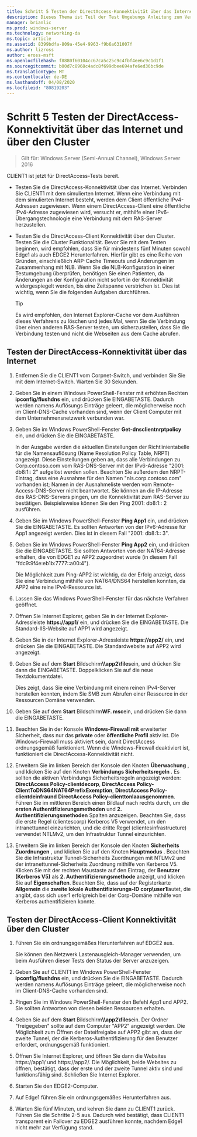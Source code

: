 ```yaml
---
title: Schritt 5 Testen der DirectAccess-Konnektivität über das Internet und über den Cluster
description: Dieses Thema ist Teil der Test Umgebungs Anleitung zum Veranschaulichen von DirectAccess in einem Cluster mit Windows NLB für Windows Server 2016.
manager: brianlic
ms.prod: windows-server
ms.technology: networking-da
ms.topic: article
ms.assetid: 8399bdfa-809a-45e4-9963-f9b6a631007f
ms.author: lizross
author: eross-msft
ms.openlocfilehash: f8880f60104cc67ca5c25c9c4fbf4ee6c9c1d1f1
ms.sourcegitcommit: b00d7c8968c4adc8f699dbee694afe6ed36bc9de
ms.translationtype: MT
ms.contentlocale: de-DE
ms.lasthandoff: 04/08/2020
ms.locfileid: "80819203"
---
```

# <a name="step-5-test-directaccess-connectivity-from-the-internet-and-through-the-cluster"></a>Schritt 5 Testen der DirectAccess-Konnektivität über das Internet und über den Cluster

>Gilt für: Windows Server (Semi-Annual Channel), Windows Server 2016

CLIENT1 ist jetzt für DirectAccess-Tests bereit.  
  
- Testen Sie die DirectAccess-Konnektivität über das Internet. Verbinden Sie CLIENT1 mit dem simulierten Internet. Wenn eine Verbindung mit dem simulierten Internet besteht, werden dem Client öffentliche IPv4-Adressen zugewiesen. Wenn einem DirectAccess-Client eine öffentliche IPv4-Adresse zugewiesen wird, versucht er, mithilfe einer IPv6-Übergangstechnologie eine Verbindung mit dem RAS-Server herzustellen.  
  
- Testen Sie die DirectAccess-Client Konnektivität über den Cluster. Testen Sie die Cluster Funktionalität. Bevor Sie mit dem Testen beginnen, wird empfohlen, dass Sie für mindestens fünf Minuten sowohl Edge1 als auch EDGE2 Herunterfahren. Hierfür gibt es eine Reihe von Gründen, einschließlich ARP-Cache Timeouts und Änderungen im Zusammenhang mit NLB. Wenn Sie die NLB-Konfiguration in einer Testumgebung überprüfen, benötigen Sie einen Patienten, da Änderungen an der Konfiguration nicht sofort in der Konnektivität widergespiegelt werden, bis eine Zeitspanne verstrichen ist. Dies ist wichtig, wenn Sie die folgenden Aufgaben durchführen.  
  
    > [!TIP]  
    > Es wird empfohlen, den Internet Explorer-Cache vor dem Ausführen dieses Verfahrens zu löschen und jedes Mal, wenn Sie die Verbindung über einen anderen RAS-Server testen, um sicherzustellen, dass Sie die Verbindung testen und nicht die Webseiten aus dem Cache abrufen.  
  
## <a name="test-directaccess-connectivity-from-the-internet"></a>Testen der DirectAccess-Konnektivität über das Internet  
  
1. Entfernen Sie die CLIENT1 vom Corpnet-Switch, und verbinden Sie Sie mit dem Internet-Switch. Warten Sie 30 Sekunden.  
  
2. Geben Sie in einem Windows PowerShell-Fenster mit erhöhten Rechten **ipconfig/flushdns** ein, und drücken Sie EINGABETASTE. Dadurch werden namens Auflösungs Einträge geleert, die möglicherweise noch im Client-DNS-Cache vorhanden sind, wenn der Client Computer mit dem Unternehmensnetzwerk verbunden war.  
  
3. Geben Sie im Windows PowerShell-Fenster **Get-dnsclientnrptpolicy** ein, und drücken Sie die EINGABETASTE.  
  
   In der Ausgabe werden die aktuellen Einstellungen der Richtlinientabelle für die Namensauflösung (Name Resolution Policy Table, NRPT) angezeigt. Diese Einstellungen geben an, dass alle Verbindungen zu. Corp.contoso.com vom RAS-DNS-Server mit der IPv6-Adresse "2001: db8:1:: 2" aufgelöst werden sollen. Beachten Sie außerdem den NRPT-Eintrag, dass eine Ausnahme für den Namen "nls.corp.contoso.com" vorhanden ist; Namen in der Ausnahmeliste werden vom Remote-Access-DNS-Server nicht beantwortet. Sie können an die IP-Adresse des RAS-DNS-Servers pingen, um die Konnektivität zum RAS-Server zu bestätigen. Beispielsweise können Sie den Ping 2001: db8:1:: 2 ausführen.  
  
4. Geben Sie im Windows PowerShell-Fenster **Ping App1** ein, und drücken Sie die EINGABETASTE. Es sollten Antworten von der IPv6-Adresse für App1 angezeigt werden. Dies ist in diesem Fall "2001: db8:1:: 3".  
  
5. Geben Sie im Windows PowerShell-Fenster **Ping App2** ein, und drücken Sie die EINGABETASTE. Sie sollten Antworten von der NAT64-Adresse erhalten, die von EDGE1 zu APP2 zugeordnet wurde (in diesem Fall "fdc9:9f4e:eb1b:7777::a00:4").  
  
   Die Möglichkeit zum Ping-APP2 ist wichtig, da der Erfolg anzeigt, dass Sie eine Verbindung mithilfe von NAT64/DNS64 herstellen konnten, da APP2 eine reine IPv4-Ressource ist.  
  
6. Lassen Sie das Windows PowerShell-Fenster für das nächste Verfahren geöffnet.  
  
7. Öffnen Sie Internet Explorer, geben Sie in der Internet Explorer-Adressleiste **https://app1/** ein, und drücken Sie die EINGABETASTE. Die Standard-IIS-Website auf APP1 wird angezeigt.  
  
8. Geben Sie in der Internet Explorer-Adressleiste **https://app2/** ein, und drücken Sie die EINGABETASTE. Die Standardwebsite auf APP2 wird angezeigt.  
  
9. Geben Sie auf dem **Start** Bildschirm<strong>\\\app2\files</strong>ein, und drücken Sie dann die EINGABETASTE. Doppelklicken Sie auf die neue Textdokumentdatei.  
  
    Dies zeigt, dass Sie eine Verbindung mit einem reinen IPv4-Server herstellen konnten, indem Sie SMB zum Abrufen einer Ressource in der Ressourcen Domäne verwenden.  
  
10. Geben Sie auf dem **Start** Bildschirm**WF. msc**ein, und drücken Sie dann die EINGABETASTE.  
  
11. Beachten Sie in der Konsole **Windows-Firewall mit** erweiterter Sicherheit, dass nur das **private** oder **öffentliche Profil** aktiv ist. Die Windows-Firewall muss aktiviert sein, damit DirectAccess ordnungsgemäß funktioniert. Wenn die Windows-Firewall deaktiviert ist, funktioniert die DirectAccess-Konnektivität nicht.  
  
12. Erweitern Sie im linken Bereich der Konsole den Knoten **Überwachung** , und klicken Sie auf den Knoten **Verbindungs Sicherheitsregeln** . Es sollten die aktiven Verbindungs Sicherheitsregeln angezeigt werden: **DirectAccess Policy-clientdecorp**, **DirectAccess Policy-ClientToDNS64NAT64PrefixExemption**, **DirectAccess Policy-clientdeinfraund** **DirectAccess Policy-clienttonlaausgenommen**. Führen Sie im mittleren Bereich einen Bildlauf nach rechts durch, um die **ersten Authentifizierungsmethoden** und **2. Authentifizierungsmethoden** Spalten anzuzeigen. Beachten Sie, dass die erste Regel (clientescorp) Kerberos V5 verwendet, um den intranettunnel einzurichten, und die dritte Regel (clientesinfrastructure) verwendet NTLMv2, um den Infrastruktur Tunnel einzurichten.  
  
13. Erweitern Sie im linken Bereich der Konsole den Knoten **Sicherheits Zuordnungen** , und klicken Sie auf den Knoten **Hauptmodus** . Beachten Sie die Infrastruktur Tunnel-Sicherheits Zuordnungen mit NTLMv2 und der intranettunnel-Sicherheits Zuordnung mithilfe von Kerberos V5. Klicken Sie mit der rechten Maustaste auf den Eintrag, der **Benutzer (Kerberos V5)** als **2. Authentifizierungsmethode** anzeigt, und klicken Sie auf **Eigenschaften**. Beachten Sie, dass auf der Registerkarte **Allgemein** die **zweite lokale Authentifizierungs-ID** **corp\user1**lautet, die angibt, dass sich user1 erfolgreich bei der Corp-Domäne mithilfe von Kerberos authentifizieren konnte.  
  
## <a name="test-directaccess-client-connectivity-through-the-cluster"></a>Testen der DirectAccess-Client Konnektivität über den Cluster  
  
1. Führen Sie ein ordnungsgemäßes Herunterfahren auf EDGE2 aus.  
  
   Sie können den Netzwerk Lastenausgleich-Manager verwenden, um beim Ausführen dieser Tests den Status der Server anzuzeigen.  
  
2. Geben Sie auf CLIENT1 im Windows PowerShell-Fenster **ipconfig/flushdns** ein, und drücken Sie die EINGABETASTE. Dadurch werden namens Auflösungs Einträge geleert, die möglicherweise noch im Client-DNS-Cache vorhanden sind.  
  
3. Pingen Sie im Windows PowerShell-Fenster den Befehl App1 und APP2. Sie sollten Antworten von diesen beiden Ressourcen erhalten.  
  
4. Geben Sie auf dem **Start** Bildschirm<strong>\\\app2\files</strong>ein. Der Ordner "freigegeben" sollte auf dem Computer "APP2" angezeigt werden. Die Möglichkeit zum Öffnen der Dateifreigabe auf APP2 gibt an, dass der zweite Tunnel, der die Kerberos-Authentifizierung für den Benutzer erfordert, ordnungsgemäß funktioniert.  
  
5. Öffnen Sie Internet Explorer, und öffnen Sie dann die Websites https://app1/ und https://app2/. Die Möglichkeit, beide Websites zu öffnen, bestätigt, dass der erste und der zweite Tunnel aktiv sind und funktionsfähig sind. Schließen Sie Internet Explorer.  
  
6. Starten Sie den EDGE2-Computer.  
  
7. Auf Edge1 führen Sie ein ordnungsgemäßes Herunterfahren aus.  
  
8. Warten Sie fünf Minuten, und kehren Sie dann zu CLIENT1 zurück. Führen Sie die Schritte 2-5 aus. Dadurch wird bestätigt, dass CLIENT1 transparent ein Failover zu EDGE2 ausführen konnte, nachdem Edge1 nicht mehr zur Verfügung stand.
